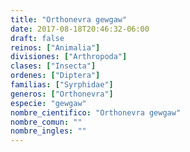 ```yaml
---
title: "Orthonevra gewgaw"
date: 2017-08-18T20:46:32-06:00
draft: false
reinos: ["Animalia"]
divisiones: ["Arthropoda"]
clases: ["Insecta"]
ordenes: ["Diptera"]
familias: ["Syrphidae"]
generos: ["Orthonevra"]
especie: "gewgaw"
nombre_cientifico: "Orthonevra gewgaw"
nombre_comun: ""
nombre_ingles: ""
---
```

